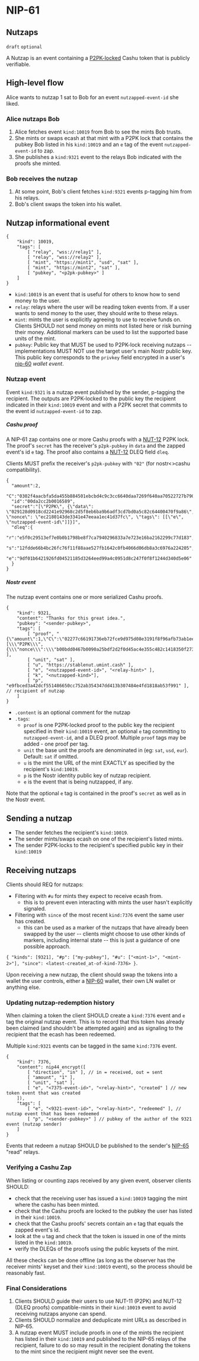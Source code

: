 NIP-61
======

Nutzaps
-------

`draft` `optional`

A Nutzap is an event containing a [P2PK-locked](https://github.com/cashubtc/nuts/blob/main/11.md) Cashu token that is publicly verifiable.

## High-level flow
Alice wants to nutzap 1 sat to Bob for an event `nutzapped-event-id` she liked.

### Alice nutzaps Bob
1. Alice fetches event `kind:10019` from Bob to see the mints Bob trusts.
2. She mints or swaps ecash at that mint with a P2PK lock that contains the pubkey Bob listed in his `kind:10019` and an `e` tag of the event `nutzapped-event-id` to zap.
3. She publishes a `kind:9321` event to the relays Bob indicated with the proofs she minted.

### Bob receives the nutzap
1. At some point, Bob's client fetches `kind:9321` events p-tagging him from his relays.
2. Bob's client swaps the token into his wallet.

## Nutzap informational event
```jsonc
{
    "kind": 10019,
    "tags": [
        [ "relay", "wss://relay1" ],
        [ "relay", "wss://relay2" ],
        [ "mint", "https://mint1", "usd", "sat" ],
        [ "mint", "https://mint2", "sat" ],
        [ "pubkey", "<p2pk-pubkey>" ]
    ]
}
```

* `kind:10019` is an event that is useful for others to know how to send money to the user.
* `relay`: relays where the user will be reading token events from. If a user wants to send money to the user, they should write to these relays.
* `mint`: mints the user is explicitly agreeing to use to receive funds on. Clients SHOULD not send money on mints not listed here or risk burning their money. Additional markers can be used to list the supported base units of the mint.
* `pubkey`: Public key that MUST be used to P2PK-lock receiving nutzaps -- implementations MUST NOT use the target user's main Nostr public key. This public key corresponds to the `privkey` field encrypted in a user's [nip-60](60.md) _wallet event_.

### Nutzap event
Event `kind:9321` is a nutzap event published by the sender, p-tagging the recipient. The outputs are P2PK-locked to the public key the recipient indicated in their `kind:10019` event and with a P2PK secret that commits to the event id `nutzapped-event-id` to zap.

##### Cashu proof
A NIP-61 zap contains one or more Cashu proofs with a [NUT-12](https://github.com/cashubtc/nuts/blob/main/11.md) P2PK lock. The proof's `secret` has the receiver's `p2pk-pubkey` in `data` and the zapped event's id `e` tag. The proof also contains a [NUT-12](https://github.com/cashubtc/nuts/blob/main/12.md) DLEQ field `dleq`.

Clients MUST prefix the receiver's `p2pk-pubkey` with `"02"` (for nostr<>cashu compatibility).
```jsonc
{
  "amount":2,
  "C":"0302f4aacbfa5da455b884501ebcbd4c9c3cc6640daa7269f640aa70522727b790",
  "id":"00da2cc2b0016589",
  "secret":"[\"P2PK\", {\"data\": \"029128d0918cd2241e92968c2d5f8eb6ba9b6adf3cd7bd0a5c82c64400470f9a86\", \"nonce\": \"ec2180143de3341e47eeaa1ec41d37fc\", \"tags\": [[\"e\", \"nutzapped-event-id\"]]}]",
  "dleq":{
      "r":"e5f0c29513ef7e0b0b1798be8f7ca7940296833a7e723e16ba2162299c77d183",
      "s":"12fdde66b4bc26fc76f11f88aae527fb1642c0fb4066d06db8a3c6976a224205",
      "e":"9df01b6421926fd04521185d3264eed99a4c0951d8c247f0f8f1244d340d5e06"
  }
}
```

##### Nostr event

The nutzap event contains one or more serialized Cashu proofs.

```jsonc
{
    "kind": 9321,
    "content": "Thanks for this great idea.",
    "pubkey": "<sender-pubkey>",
    "tags": [
        [ "proof", "{\"amount\":1,\"C\":\"02277c66191736eb72fce9d975d08e3191f8f96afb73ab1eec37e4465683066d3f\",\"id\":\"000a93d6f8a1d2c4\",\"secret\":\"[\\\"P2PK\\\",{\\\"nonce\\\":\\\"b00bdd0467b0090a25bdf2d2f0d45ac4e355c482c1418350f273a04fedaaee83\\\",\\\"data\\\":\\\"02eaee8939e3565e48cc62967e2fde9d8e2a4b3ec0081f29eceff5c64ef10ac1ed\\\"}]\"}" ],
        [ "unit", "sat" ],
        [ "u", "https://stablenut.umint.cash" ],
        [ "e", "<nutzapped-event-id>", "<relay-hint>" ],
        [ "k", "<nutzapped-kind>"],
        [ "p", "e9fbced3a42dcf551486650cc752ab354347dd413b307484e4fd1818ab53f991" ], // recipient of nutzap
    ]
}
```

* `.content` is an optional comment for the nutzap
* `.tags`:
  * `proof` is one P2PK-locked proof to the public key the recipient specified in their `kind:10019` event, an optional `e` tag committing to `nutzapped-event-id`, and a DLEQ proof. Multiple `proof` tags may be added - one proof per tag.
  * `unit` the base unit the proofs are denominated in (eg: `sat`, `usd`, `eur`). Default: `sat` if omitted.
  * `u` is the mint the URL of the mint EXACTLY as specified by the recipient's `kind:10019`.
  * `p` is the Nostr identity public key of nutzap recipient.
  * `e` is the event that is being nutzapped, if any.

Note that the optional `e` tag is contained in the proof's `secret` as well as in the Nostr event.

## Sending a nutzap

* The sender fetches the recipient's `kind:10019`.
* The sender mints/swaps ecash on one of the recipient's listed mints.
* The sender P2PK-locks to the recipient's specified public key in their `kind:10019`

## Receiving nutzaps

Clients should REQ for nutzaps:
* Filtering with `#u` for mints they expect to receive ecash from.
  * this is to prevent even interacting with mints the user hasn't explicitly signaled.
* Filtering with `since` of the most recent `kind:7376` event the same user has created.
  * this can be used as a marker of the nutzaps that have already been swapped by the user -- clients might choose to use other kinds of markers, including internal state -- this is just a guidance of one possible approach.

`{ "kinds": [9321], "#p": ["my-pubkey"], "#u": ["<mint-1>", "<mint-2>"], "since": <latest-created_at-of-kind-7376> }`.

Upon receiving a new nutzap, the client should swap the tokens into a wallet the user controls, either a [NIP-60](60.md) wallet, their own LN wallet or anything else.

### Updating nutzap-redemption history
When claiming a token the client SHOULD create a `kind:7376` event and `e` tag the original nutzap event. This is to record that this token has already been claimed (and shouldn't be attempted again) and as signaling to the recipient that the ecash has been redeemed.

Multiple `kind:9321` events can be tagged in the same `kind:7376` event.

```jsonc
{
    "kind": 7376,
    "content": nip44_encrypt([
        [ "direction", "in" ], // in = received, out = sent
        [ "amount", "1" ],
        [ "unit", "sat" ],
        [ "e", "<7375-event-id>", "<relay-hint>", "created" ] // new token event that was created
    ]),
    "tags": [
        [ "e", "<9321-event-id>", "<relay-hint>", "redeemed" ], // nutzap event that has been redeemed
        [ "p", "<sender-pubkey>" ] // pubkey of the author of the 9321 event (nutzap sender)
    ]
}
```

Events that redeem a nutzap SHOULD be published to the sender's [NIP-65](65.md) "read" relays.

### Verifying a Cashu Zap
When listing or counting zaps received by any given event, observer clients SHOULD:

* check that the receiving user has issued a `kind:10019` tagging the mint where the cashu has been minted.
* check that the Cashu proofs are locked to the pubkey the user has listed in their `kind:10019`.
* check that the Cashu proofs' secrets contain an `e` tag that equals the zapped event's id.
* look at the `u` tag and check that the token is issued in one of the mints listed in the `kind:10019`.
* verify the DLEQs of the proofs using the public keysets of the mint.

All these checks can be done offline (as long as the observer has the receiver mints' keyset and their `kind:10019` event), so the process should be reasonably fast.

### Final Considerations
1. Clients SHOULD guide their users to use NUT-11 (P2PK) and NUT-12 (DLEQ proofs) compatible-mints in their `kind:10019` event to avoid receiving nutzaps anyone can spend.
2. Clients SHOULD normalize and deduplicate mint URLs as described in NIP-65.
3. A nutzap event MUST include proofs in one of the mints the recipient has listed in their `kind:10019` and published to the NIP-65 relays of the recipient, failure to do so may result in the recipient donating the tokens to the mint since the recipient might never see the event.
